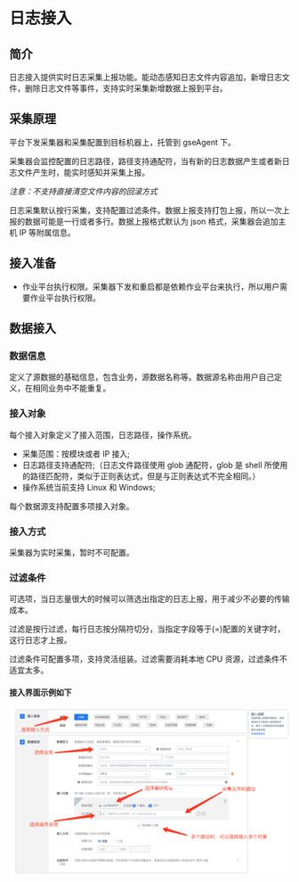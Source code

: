 # 日志接入

## 简介

日志接入提供实时日志采集上报功能。能动态感知日志文件内容追加，新增日志文件，删除日志文件等事件，支持实时采集新增数据上报到平台。

## 采集原理

平台下发采集器和采集配置到目标机器上，托管到 gseAgent 下。

采集器会监控配置的日志路径，路径支持通配符，当有新的日志数据产生或者新日志文件产生时，能实时感知并采集上报。

_注意：不支持直接清空文件内容的回滚方式_

日志采集默认按行采集，支持配置过滤条件。数据上报支持打包上报，所以一次上报的数据可能是一行或者多行。数据上报格式默认为 json 格式，采集器会追加主机 IP 等附属信息。

## 接入准备

* 作业平台执行权限。采集器下发和重启都是依赖作业平台来执行，所以用户需要作业平台执行权限。

## 数据接入

### 数据信息

定义了源数据的基础信息，包含业务，源数据名称等。数据源名称由用户自己定义，在相同业务中不能重复。

### 接入对象

每个接入对象定义了接入范围，日志路径，操作系统。

* 采集范围：按模块或者 IP 接入;
* 日志路径支持通配符;（日志文件路径使用 glob 通配符，glob 是 shell 所使用的路径匹配符，类似于正则表达式，但是与正则表达式不完全相同。）
* 操作系统当前支持 Linux 和 Windows;

每个数据源支持配置多项接入对象。

### 接入方式

采集器为实时采集，暂时不可配置。

### 过滤条件

可选项，当日志量很大的时候可以筛选出指定的日志上报，用于减少不必要的传输成本。

过滤是按行过滤，每行日志按分隔符切分，当指定字段等于\(=\)配置的关键字时，这行日志才上报。

过滤条件可配置多项，支持灵活组装。过滤需要消耗本地 CPU 资源，过滤条件不适宜太多。

#### 接入界面示例如下

![](../../../../assets/new_access_log.png)

